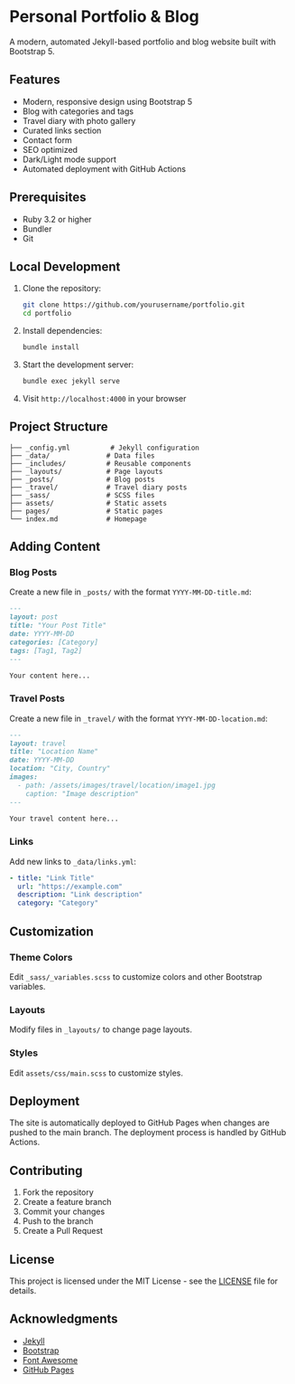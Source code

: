 # Personal Portfolio & Blog

A modern, automated Jekyll-based portfolio and blog website built with Bootstrap 5.

## Features

- Modern, responsive design using Bootstrap 5
- Blog with categories and tags
- Travel diary with photo gallery
- Curated links section
- Contact form
- SEO optimized
- Dark/Light mode support
- Automated deployment with GitHub Actions

## Prerequisites

- Ruby 3.2 or higher
- Bundler
- Git

## Local Development

1. Clone the repository:
   ```bash
   git clone https://github.com/yourusername/portfolio.git
   cd portfolio
   ```

2. Install dependencies:
   ```bash
   bundle install
   ```

3. Start the development server:
   ```bash
   bundle exec jekyll serve
   ```

4. Visit `http://localhost:4000` in your browser

## Project Structure

```
├── _config.yml          # Jekyll configuration
├── _data/              # Data files
├── _includes/          # Reusable components
├── _layouts/           # Page layouts
├── _posts/             # Blog posts
├── _travel/            # Travel diary posts
├── _sass/              # SCSS files
├── assets/             # Static assets
├── pages/              # Static pages
└── index.md            # Homepage
```

## Adding Content

### Blog Posts

Create a new file in `_posts/` with the format `YYYY-MM-DD-title.md`:

```markdown
---
layout: post
title: "Your Post Title"
date: YYYY-MM-DD
categories: [Category]
tags: [Tag1, Tag2]
---

Your content here...
```

### Travel Posts

Create a new file in `_travel/` with the format `YYYY-MM-DD-location.md`:

```markdown
---
layout: travel
title: "Location Name"
date: YYYY-MM-DD
location: "City, Country"
images:
  - path: /assets/images/travel/location/image1.jpg
    caption: "Image description"
---

Your travel content here...
```

### Links

Add new links to `_data/links.yml`:

```yaml
- title: "Link Title"
  url: "https://example.com"
  description: "Link description"
  category: "Category"
```

## Customization

### Theme Colors

Edit `_sass/_variables.scss` to customize colors and other Bootstrap variables.

### Layouts

Modify files in `_layouts/` to change page layouts.

### Styles

Edit `assets/css/main.scss` to customize styles.

## Deployment

The site is automatically deployed to GitHub Pages when changes are pushed to the main branch. The deployment process is handled by GitHub Actions.

## Contributing

1. Fork the repository
2. Create a feature branch
3. Commit your changes
4. Push to the branch
5. Create a Pull Request

## License

This project is licensed under the MIT License - see the [LICENSE](LICENSE) file for details.

## Acknowledgments

- [Jekyll](https://jekyllrb.com/)
- [Bootstrap](https://getbootstrap.com/)
- [Font Awesome](https://fontawesome.com/)
- [GitHub Pages](https://pages.github.com/) 